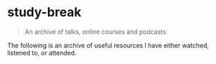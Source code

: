 # study-break
> An archive of talks, online courses and podcasts

The following is an archive of useful resources I have either watched, listened to, or attended.